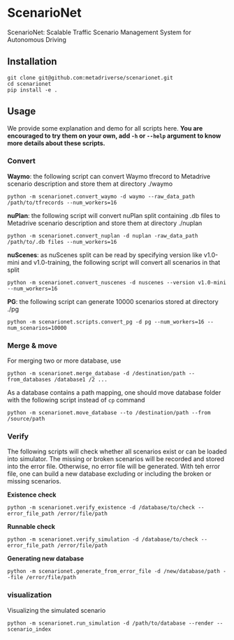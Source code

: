 # ScenarioNet

ScenarioNet: Scalable Traffic Scenario Management System for Autonomous Driving

## Installation

```
git clone git@github.com:metadriverse/scenarionet.git
cd scenarionet
pip install -e .
```

## Usage

We provide some explanation and demo for all scripts here.
**You are encouraged to try them on your own, add ```-h``` or ```--help``` argument to know more details about these scripts.**

### Convert

**Waymo**: the following script can convert Waymo tfrecord to Metadrive scenario description and
store them at directory ./waymo

```
python -m scenarionet.convert_waymo -d waymo --raw_data_path /path/to/tfrecords --num_workers=16
```

**nuPlan**: the following script will convert nuPlan split containing .db files to Metadrive scenario description and
store them at directory ./nuplan

```
python -m scenarionet.convert_nuplan -d nuplan -raw_data_path /path/to/.db files --num_workers=16
```

**nuScenes**: as nuScenes split can be read by specifying version like v1.0-mini and v1.0-training, the following script
will convert all scenarios in that split

```
python -m scenarionet.convert_nuscenes -d nuscenes --version v1.0-mini --num_workers=16
```

**PG**: the following script can generate 10000 scenarios stored at directory ./pg

```
python -m scenarionet.scripts.convert_pg -d pg --num_workers=16 --num_scenarios=10000
```

### Merge & move
For merging two or more database, use
```
python -m scenarionet.merge_database -d /destination/path --from_databases /database1 /2 ... 
```
As a database contains a path mapping, one should move database folder with the following script instead of ```cp```
command
```
python -m scenarionet.move_database --to /destination/path --from /source/path
```

### Verify
The following scripts will check whether all scenarios exist or can be loaded into simulator.
The missing or broken scenarios will be recorded and stored into the error file. Otherwise, no error file will be 
generated. 
With teh error file, one can build a new database excluding or including the broken or missing scenarios.

**Existence check**
```
python -m scenarionet.verify_existence -d /database/to/check --error_file_path /error/file/path
```
**Runnable check**
```
python -m scenarionet.verify_simulation -d /database/to/check --error_file_path /error/file/path
```
**Generating new database**
```
python -m scenarionet.generate_from_error_file -d /new/database/path --file /error/file/path
```

### visualization

Visualizing the simulated scenario
```
python -m scenarionet.run_simulation -d /path/to/database --render --scenario_index
```


